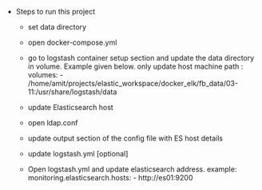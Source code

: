 * Steps to run this project


   * set data directory
   * open docker-compose.yml
   * go to logstash container setup section and update the data directory in volume. Example given below. only update host machine path     <host-machine>:<container-directory>
        volumes:
            - /home/amit/projects/elastic_workspace/docker_elk/fb_data/03-11:/usr/share/logstash/data



    * update Elasticsearch host
    * open ldap.conf
    * update output section of the config file with ES host details


    * update logstash.yml [optional]

    * Open logstash.yml and update elasticsearch address. example:
        monitoring.elasticsearch.hosts:
            - http://es01:9200